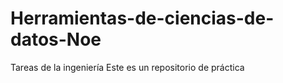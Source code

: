# Herramientas-de-ciencias-de-datos-Noe
Tareas de la ingeniería
Este es un repositorio de práctica 

